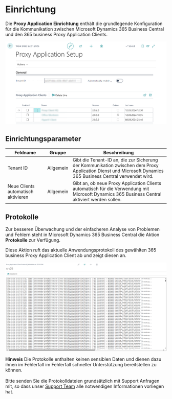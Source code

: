 # Einrichtung

Die **Proxy Application Einrichtung** enthält die grundlegende Konfiguration für die Kommunikation zwischen Microsoft Dynamics 365 Business Central und den 365 business Proxy Application Clients.

![Proxy Application Einrichtung](/assets/images/365-business-proxy-application/9c4905bab8db474caa704353d2772447fdcea02339e7dbb5ec2e138974df12dd.png)  

## Einrichtungsparameter

| Feldname | Gruppe | Beschreibung |
| --- | --- | --- |
| Tenant ID | Allgemein | Gibt die Tenant-ID an, die zur Sicherung der Kommunikation zwischen dem Proxy Application Dienst und Microsoft Dynamics 365 Business Central verwendet wird.|
| Neue Clients automatisch aktivieren | Allgemein | Gibt an, ob neue Proxy Application Clients automatisch für die Verwendung mit Microsoft Dynamics 365 Business Central aktiviert werden sollen. |

## Protokolle

Zur besseren Überwachung und der einfacheren Analyse von Problemen und Fehlern steht in Microsoft Dynamics 365 Business Central die Aktion **Protokolle** zur Verfügung.

Diese Aktion ruft das aktuelle Anwendungsprotokoll des gewählten 365 business Proxy Application Client ab und zeigt diesen an.

![365 business Proxy Application Client Protokoll](/assets/images/365-business-proxy-application/366d4823-9bd2-47f0-96bf-b672d18eb033.png)

<div class="alert alert-info">
    <i class="fa-duotone fa-thin fa-lightbulb fa-lg"></i>
    <strong>Hinweis</strong> Die Protokolle enthalten keinen sensiblen Daten und dienen dazu ihnen im Fehlerfall im Fehlerfall schneller Unterstützung bereitstellen zu können.<br>
    <br>
    Bitte senden Sie die Protokolldateien grundsätzlich mit Support Anfragen mit, so dass unser <a href="https://365businessdev.atlassian.net/servicedesk" target="_blank">Support Team</a> alle notwendigen Informationen vorliegen hat.
</div>